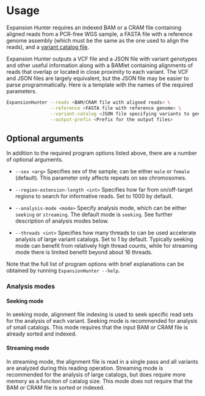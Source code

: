 # Usage

Expansion Hunter requires an indexed BAM or a CRAM file containing aligned reads
from a PCR-free WGS sample, a FASTA file with a reference genome assembly (which
must be the same as the one used to align the reads), and a [variant catalog
file](04_VariantCatalogFiles.md).

Expansion Hunter outputs a VCF file and a JSON file with variant genotypes and
other useful information along with a BAMlet containing alignments of reads that
overlap or located in close proximity to each variant. The VCF and JSON files
are largely equivalent, but the JSON file may be easier to parse
programmatically. Here is a template with the names of the required parameters.

```bash
ExpansionHunter --reads <BAM/CRAM file with aligned reads> \
                --reference <FASTA file with reference genome> \
                --variant-catalog <JSON file specifying variants to genotype> \
                --output-prefix <Prefix for the output files>
```

## Optional arguments

In addition to the required program options listed above, there are a number of
optional arguments.

* `--sex <arg>` Specifies sex of the sample; can be either `male` or `female`
  (default). This parameter only affects repeats on sex chromosomes.

* `--region-extension-length <int>` Specifies how far from on/off-target regions
   to search for informative reads. Set to 1000 by default.

* `--analysis-mode <mode>` Specify analysis mode, which can be either `seeking` or
  `streaming`. The default mode is `seeking`. See further description of analysis
   modes below.

* `--threads <int>` Specifies how many threads to can be used accelerate analysis
   of large variant catalogs. Set to 1 by default. Typically seeking mode can
   benefit from relatively high thread counts, while for streaming mode
   there is limited benefit beyond about 16 threads.

Note that the full list of program options with brief explanations can be
obtained by running `ExpansionHunter --help`.

### Analysis modes

#### Seeking mode

In seeking mode, alignment file indexing is used to seek specific read sets for the
analysis of each variant. Seeking mode is recommended for analysis of small catalogs.
This mode requires that the input BAM or CRAM file is already sorted and indexed.

#### Streaming mode

In streaming mode, the alignment file is read in a single pass and all variants are
analyzed during this reading operation. Streaming mode is recommended for the analysis
of large catalogs, but does require more memory as a funciton of catalog size. This mode
does not require that the BAM or CRAM file is sorted or indexed.
